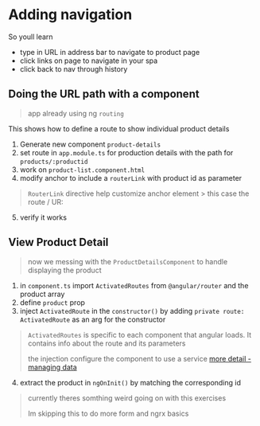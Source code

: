 # Adding navigation

So youll learn
- type in URL in address bar to navigate to product page
- click links on page to navigate in your spa
- click back to nav through history

## Doing the URL path with a component

> app already using ng `routing`

This shows how to define a route to show individual product details

1. Generate new component `product-details`
2. set route in `app.module.ts` for production details with the path for `products/:productid`
3. work on `product-list.component.html`
4. modify anchor to include a `routerLink` with product id as parameter

> `RouterLink` directive help customize anchor element > this case the route / UR:

5. verify it works 

## View Product Detail

> now we messing with the `ProductDetailsComponent` to handle displaying the product

1. in `component.ts` import `ActivatedRoutes` from `@angular/router` and the product array
2. define `product` prop
3. inject `ActivatedRoute` in the `constructor()` by adding `private route: ActivatedRoute` as an arg for the constructor
> `ActivatedRoutes` is specific to each component that angular loads. It contains info about the route and its parameters
>
> the injection configure the component to use a service [more detail - managing data](https://angular.io/start/start-data)
4. extract the product in `ngOnInit()` by matching the corresponding id


> currently theres somthing weird going on with this exercises
> 
> Im skipping this to do more form and ngrx basics